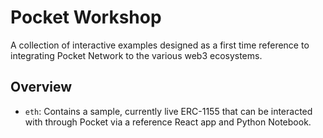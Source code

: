 # Pocket Workshop

A collection of interactive examples designed as a first time reference to
integrating Pocket Network to the various web3 ecosystems.

## Overview

- `eth`: Contains a sample, currently live ERC-1155 that can be interacted with through Pocket via a reference React app and Python Notebook.
